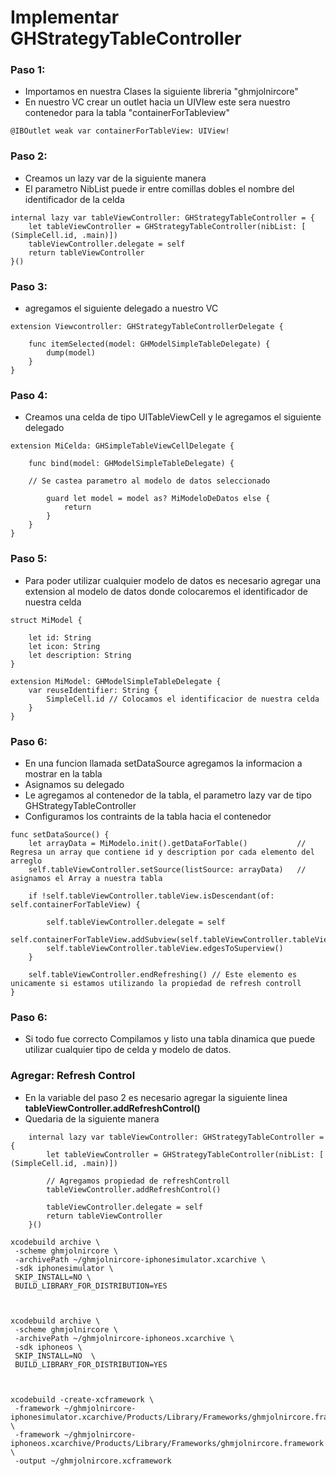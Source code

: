#  Implementar GHStrategyTableController

### Paso 1:
* Importamos en nuestra Clases la siguiente libreria "ghmjolnircore"
* En nuestro VC crear un outlet hacia un UIVIew este sera nuestro contenedor para la tabla "containerForTableview"

```
@IBOutlet weak var containerForTableView: UIView!
```

### Paso 2:
* Creamos un lazy var de la siguiente manera
* El parametro NibList puede ir entre comillas dobles el nombre del identificador de la celda

```
internal lazy var tableViewController: GHStrategyTableController = {
    let tableViewController = GHStrategyTableController(nibList: [ (SimpleCell.id, .main)])
    tableViewController.delegate = self
    return tableViewController
}()
```

### Paso 3:
* agregamos el siguiente delegado a nuestro VC

```
extension Viewcontroller: GHStrategyTableControllerDelegate {

    func itemSelected(model: GHModelSimpleTableDelegate) {
        dump(model)
    }
}
```

### Paso 4:
* Creamos una celda de tipo UITableViewCell y le agregamos el siguiente delegado

```
extension MiCelda: GHSimpleTableViewCellDelegate {

    func bind(model: GHModelSimpleTableDelegate) {
    
    // Se castea parametro al modelo de datos seleccionado
    
        guard let model = model as? MiModeloDeDatos else {
            return
        }
    }
}
```

### Paso 5:
* Para poder utilizar cualquier modelo de datos es necesario agregar una extension al modelo
  de datos donde colocaremos el identificador de nuestra celda

```
struct MiModel {
    
    let id: String
    let icon: String
    let description: String
}

extension MiModel: GHModelSimpleTableDelegate {
    var reuseIdentifier: String {
        SimpleCell.id // Colocamos el identificacior de nuestra celda
    }
}
```

### Paso 6:
* En una funcion llamada setDataSource agregamos la informacion a mostrar en la tabla
* Asignamos su delegado
* Le agregamos al contenedor de la tabla, el parametro lazy var de tipo GHStrategyTableController
* Configuramos los contraints de la tabla hacia el contenedor

```
func setDataSource() {
    let arrayData = MiModelo.init().getDataForTable()           // Regresa un array que contiene id y description por cada elemento del arreglo
    self.tableViewController.setSource(listSource: arrayData)   // asignamos el Array a nuestra tabla
    
    if !self.tableViewController.tableView.isDescendant(of: self.containerForTableView) {
            
        self.tableViewController.delegate = self
        self.containerForTableView.addSubview(self.tableViewController.tableView)
        self.tableViewController.tableView.edgesToSuperview()
    }
        
    self.tableViewController.endRefreshing() // Este elemento es unicamente si estamos utilizando la propiedad de refresh controll
}
```

### Paso 6:
* Si todo fue correcto Compilamos y listo una tabla dinamica que puede utilizar cualquier tipo de celda y modelo de datos.


### Agregar: Refresh Control
* En la variable del paso 2 es necesario agregar la siguiente linea **tableViewController.addRefreshControl()**
* Quedaria de la siguiente manera

```
    internal lazy var tableViewController: GHStrategyTableController = {
        let tableViewController = GHStrategyTableController(nibList: [ (SimpleCell.id, .main)])
        
        // Agregamos propiedad de refreshControll
        tableViewController.addRefreshControl()
        
        tableViewController.delegate = self
        return tableViewController
    }()
```


```
xcodebuild archive \
 -scheme ghmjolnircore \
 -archivePath ~/ghmjolnircore-iphonesimulator.xcarchive \
 -sdk iphonesimulator \
 SKIP_INSTALL=NO \
 BUILD_LIBRARY_FOR_DISTRIBUTION=YES



xcodebuild archive \
 -scheme ghmjolnircore \
 -archivePath ~/ghmjolnircore-iphoneos.xcarchive \
 -sdk iphoneos \
 SKIP_INSTALL=NO  \
 BUILD_LIBRARY_FOR_DISTRIBUTION=YES



xcodebuild -create-xcframework \
 -framework ~/ghmjolnircore-iphonesimulator.xcarchive/Products/Library/Frameworks/ghmjolnircore.framework \
 -framework ~/ghmjolnircore-iphoneos.xcarchive/Products/Library/Frameworks/ghmjolnircore.framework \
 -output ~/ghmjolnircore.xcframework
```
